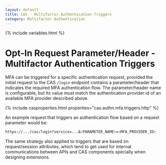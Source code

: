```yaml
---
layout: default
title: CAS - Multifactor Authentication Triggers
category: Multifactor Authentication
---
```


{% include variables.html %}

# Opt-In Request Parameter/Header - Multifactor Authentication Triggers

MFA can be triggered for a specific authentication request, provided
the initial request to the CAS `/login` endpoint contains a parameter/header
that indicates the required MFA authentication flow. The parameter/header name
is configurable, but its value must match the authentication provider id
of an available MFA provider described above.

{% include casproperties.html properties="cas.authn.mfa.triggers.http" %}

An example request that triggers an authentication flow based on a request parameter would be:

```bash
https://.../cas/login?service=...&<PARAMETER_NAME>=<MFA_PROVIDER_ID>
```

The same strategy also applied to triggers that are based on request/session 
attributes, which tend to get used for internal communications between 
APIs and CAS components specially when designing extensions.
